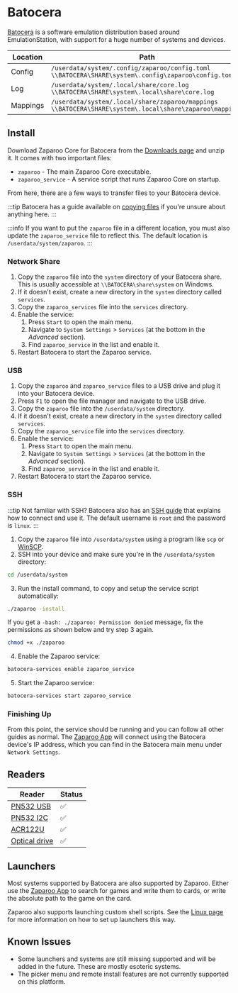 # Batocera

[Batocera](https://batocera.org/) is a software emulation distribution based around EmulationStation, with support for a huge number of systems and devices.

| Location | Path                                                                                                           |
| -------- | -------------------------------------------------------------------------------------------------------------- |
| Config   | `/userdata/system/.config/zaparoo/config.toml` <br/> `\\BATOCERA\SHARE\system\.config\zaparoo\config.toml`     |
| Log      | `/userdata/system/.local/share/core.log` <br/> `\\BATOCERA\SHARE\system\.local\share\core.log`                 |
| Mappings | `/userdata/system/.local/share/zaparoo/mappings` <br/> `\\BATOCERA\SHARE\system\.local\share\zaparoo\mappings` |

## Install

Download Zaparoo Core for Batocera from the [Downloads page](/downloads/) and unzip it. It comes with two important files:

- `zaparoo` - The main Zaparoo Core executable.
- `zaparoo_service` - A service script that runs Zaparoo Core on startup.

From here, there are a few ways to transfer files to your Batocera device.

:::tip
Batocera has a guide available on [copying files](https://wiki.batocera.org/add_games_bios#accessing_batocera_s_drive_to_add_files) if you're unsure about anything here.
:::

:::info
If you want to put the `zaparoo` file in a different location, you must also update the `zaparoo_service` file to reflect this. The default location is `/userdata/system/zaparoo`.
:::

### Network Share

1. Copy the `zaparoo` file into the `system` directory of your Batocera share. This is usually accessible at `\\BATOCERA\share\system` on Windows.
2. If it doesn't exist, create a new directory in the `system` directory called `services`.
3. Copy the `zaparoo_services` file into the `services` directory.
4. Enable the service:
   1. Press `Start` to open the main menu.
   2. Navigate to `System Settings` > `Services` (at the bottom in the _Advanced_ section).
   3. Find `zaparoo_service` in the list and enable it.
5. Restart Batocera to start the Zaparoo service.

### USB

1. Copy the `zaparoo` and `zaparoo_service` files to a USB drive and plug it into your Batocera device.
2. Press `F1` to open the file manager and navigate to the USB drive.
3. Copy the `zaparoo` file into the `/userdata/system` directory.
4. If it doesn't exist, create a new directory in the `system` directory called `services`.
5. Copy the `zaparoo_service` file into the `services` directory.
6. Enable the service:
   1. Press `Start` to open the main menu.
   2. Navigate to `System Settings` > `Services` (at the bottom in the _Advanced_ section).
   3. Find `zaparoo_service` in the list and enable it.
7. Restart Batocera to start the Zaparoo service.

### SSH

:::tip
Not familiar with SSH? Batocera also has an [SSH guide](https://wiki.batocera.org/access_the_batocera_via_ssh) that explains how to connect and use it. The default username is `root` and the password is `linux`.
:::

1. Copy the `zaparoo` file into `/userdata/system` using a program like `scp` or [WinSCP](https://winscp.net/eng/download.php).
2. SSH into your device and make sure you're in the `/userdata/system` directory:

```bash
cd /userdata/system
```

3. Run the install command, to copy and setup the service script automatically:

```bash
./zaparoo -install
```

If you get a `-bash: ./zaparoo: Permission denied` message, fix the permissions as shown below and try step 3 again.

```bash
chmod +x ./zaparoo
```

4. Enable the Zaparoo service:

```bash
batocera-services enable zaparoo_service
```

5. Start the Zaparoo service:

```bash
batocera-services start zaparoo_service
```

### Finishing Up

From this point, the service should be running and you can follow all other guides as normal. The [Zaparoo App](/docs/app/) will connect using the Batocera device's IP address, which you can find in the Batocera main menu under `Network Settings`.

## Readers

| Reader                                          | Status |
| ----------------------------------------------- | ------ |
| [PN532 USB](/docs/readers/nfc/pn532-usb.md)     | ✅     |
| [PN532 I2C](/docs/readers/nfc/pn532-module.md)  | ✅     |
| [ACR122U](/docs/readers/nfc/acr122u.md)         | ✅     |
| [Optical drive](/docs/readers/optical-drive.md) | ✅     |

## Launchers

Most systems supported by Batocera are also supported by Zaparoo. Either use the [Zaparoo App](/docs/app/) to search for games and write them to cards, or write the absolute path to the game on the card.

Zaparoo also supports launching custom shell scripts. See the [Linux page](./linux.mdx#launchers) for more information on how to set up launchers this way.

## Known Issues

- Some launchers and systems are still missing supported and will be added in the future. These are mostly esoteric systems.
- The picker menu and remote install features are not currently supported on this platform.
